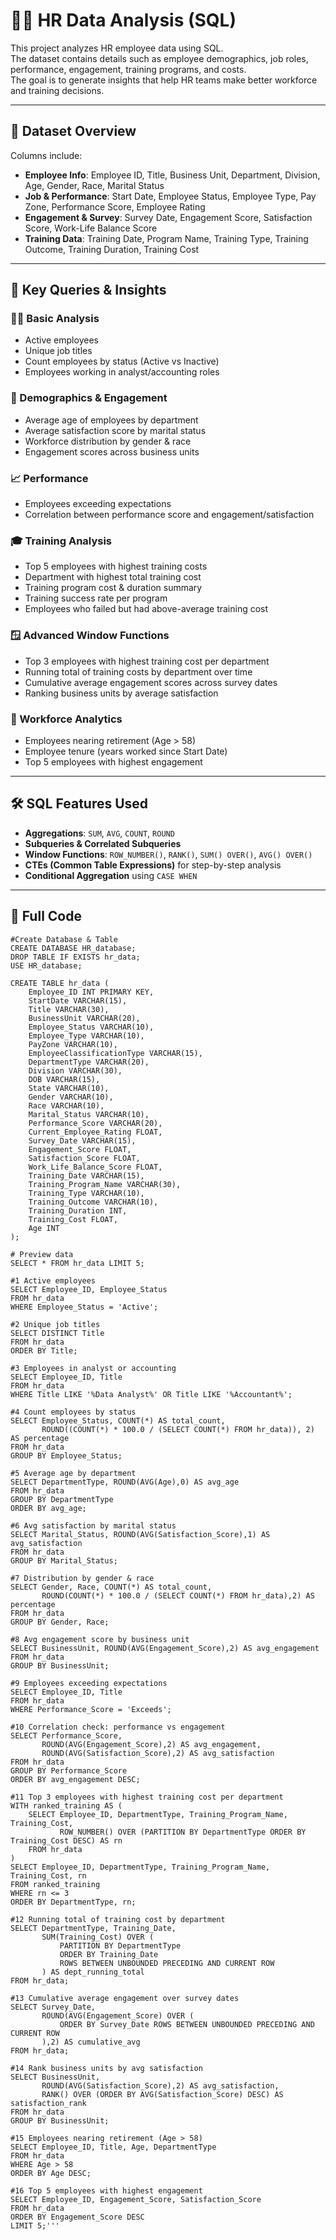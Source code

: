 # 🧑‍💼 HR Data Analysis (SQL)

This project analyzes HR employee data using SQL.  
The dataset contains details such as employee demographics, job roles, performance, engagement, training programs, and costs.  
The goal is to generate insights that help HR teams make better workforce and training decisions.

---

## 📂 Dataset Overview
Columns include:
- **Employee Info**: Employee ID, Title, Business Unit, Department, Division, Age, Gender, Race, Marital Status  
- **Job & Performance**: Start Date, Employee Status, Employee Type, Pay Zone, Performance Score, Employee Rating  
- **Engagement & Survey**: Survey Date, Engagement Score, Satisfaction Score, Work-Life Balance Score  
- **Training Data**: Training Date, Program Name, Training Type, Training Outcome, Training Duration, Training Cost  

---

## 🔑 Key Queries & Insights

### 👨‍💻 Basic Analysis
- Active employees  
- Unique job titles  
- Count employees by status (Active vs Inactive)  
- Employees working in analyst/accounting roles  

### 👥 Demographics & Engagement
- Average age of employees by department  
- Average satisfaction score by marital status  
- Workforce distribution by gender & race  
- Engagement scores across business units  

### 📈 Performance
- Employees exceeding expectations  
- Correlation between performance score and engagement/satisfaction  

### 🎓 Training Analysis
- Top 5 employees with highest training costs  
- Department with highest total training cost  
- Training program cost & duration summary  
- Training success rate per program  
- Employees who failed but had above-average training cost  

### 🪟 Advanced Window Functions
- Top 3 employees with highest training cost per department  
- Running total of training costs by department over time  
- Cumulative average engagement scores across survey dates  
- Ranking business units by average satisfaction  

### 👵 Workforce Analytics
- Employees nearing retirement (Age > 58)  
- Employee tenure (years worked since Start Date)  
- Top 5 employees with highest engagement  

---

## 🛠️ SQL Features Used
- **Aggregations**: `SUM`, `AVG`, `COUNT`, `ROUND`  
- **Subqueries & Correlated Subqueries**  
- **Window Functions**: `ROW_NUMBER()`, `RANK()`, `SUM() OVER()`, `AVG() OVER()`  
- **CTEs (Common Table Expressions)** for step-by-step analysis  
- **Conditional Aggregation** using `CASE WHEN`  

---

## 📌 Full Code
```
#Create Database & Table
CREATE DATABASE HR_database;
DROP TABLE IF EXISTS hr_data;
USE HR_database;

CREATE TABLE hr_data (
    Employee_ID INT PRIMARY KEY,
    StartDate VARCHAR(15),
    Title VARCHAR(30),
    BusinessUnit VARCHAR(20),
    Employee_Status VARCHAR(10),
    Employee_Type VARCHAR(10),
    PayZone VARCHAR(10),
    EmployeeClassificationType VARCHAR(15),
    DepartmentType VARCHAR(20),
    Division VARCHAR(30),
    DOB VARCHAR(15),
    State VARCHAR(10),
    Gender VARCHAR(10),
    Race VARCHAR(10),
    Marital_Status VARCHAR(10),
    Performance_Score VARCHAR(20),
    Current_Employee_Rating FLOAT,
    Survey_Date VARCHAR(15),
    Engagement_Score FLOAT,
    Satisfaction_Score FLOAT,
    Work_Life_Balance_Score FLOAT,
    Training_Date VARCHAR(15),
    Training_Program_Name VARCHAR(30),
    Training_Type VARCHAR(10),
    Training_Outcome VARCHAR(10),
    Training_Duration INT,
    Training_Cost FLOAT,
    Age INT
);

# Preview data
SELECT * FROM hr_data LIMIT 5;

#1 Active employees
SELECT Employee_ID, Employee_Status 
FROM hr_data 
WHERE Employee_Status = 'Active';

#2 Unique job titles
SELECT DISTINCT Title 
FROM hr_data 
ORDER BY Title;

#3 Employees in analyst or accounting
SELECT Employee_ID, Title 
FROM hr_data 
WHERE Title LIKE '%Data Analyst%' OR Title LIKE '%Accountant%';

#4 Count employees by status
SELECT Employee_Status, COUNT(*) AS total_count,
       ROUND((COUNT(*) * 100.0 / (SELECT COUNT(*) FROM hr_data)), 2) AS percentage
FROM hr_data 
GROUP BY Employee_Status;

#5 Average age by department
SELECT DepartmentType, ROUND(AVG(Age),0) AS avg_age
FROM hr_data 
GROUP BY DepartmentType 
ORDER BY avg_age;

#6 Avg satisfaction by marital status
SELECT Marital_Status, ROUND(AVG(Satisfaction_Score),1) AS avg_satisfaction
FROM hr_data 
GROUP BY Marital_Status;

#7 Distribution by gender & race
SELECT Gender, Race, COUNT(*) AS total_count,
       ROUND(COUNT(*) * 100.0 / (SELECT COUNT(*) FROM hr_data),2) AS percentage
FROM hr_data 
GROUP BY Gender, Race;

#8 Avg engagement score by business unit
SELECT BusinessUnit, ROUND(AVG(Engagement_Score),2) AS avg_engagement
FROM hr_data 
GROUP BY BusinessUnit;

#9 Employees exceeding expectations
SELECT Employee_ID, Title 
FROM hr_data 
WHERE Performance_Score = 'Exceeds';

#10 Correlation check: performance vs engagement
SELECT Performance_Score,
       ROUND(AVG(Engagement_Score),2) AS avg_engagement,
       ROUND(AVG(Satisfaction_Score),2) AS avg_satisfaction
FROM hr_data
GROUP BY Performance_Score
ORDER BY avg_engagement DESC;

#11 Top 3 employees with highest training cost per department
WITH ranked_training AS (
    SELECT Employee_ID, DepartmentType, Training_Program_Name, Training_Cost,
           ROW_NUMBER() OVER (PARTITION BY DepartmentType ORDER BY Training_Cost DESC) AS rn
    FROM hr_data
)
SELECT Employee_ID, DepartmentType, Training_Program_Name, Training_Cost, rn
FROM ranked_training
WHERE rn <= 3
ORDER BY DepartmentType, rn;

#12 Running total of training cost by department
SELECT DepartmentType, Training_Date,
       SUM(Training_Cost) OVER (
           PARTITION BY DepartmentType
           ORDER BY Training_Date
           ROWS BETWEEN UNBOUNDED PRECEDING AND CURRENT ROW
       ) AS dept_running_total
FROM hr_data;

#13 Cumulative average engagement over survey dates
SELECT Survey_Date,
       ROUND(AVG(Engagement_Score) OVER (
           ORDER BY Survey_Date ROWS BETWEEN UNBOUNDED PRECEDING AND CURRENT ROW
       ),2) AS cumulative_avg
FROM hr_data;

#14 Rank business units by avg satisfaction
SELECT BusinessUnit,
       ROUND(AVG(Satisfaction_Score),2) AS avg_satisfaction,
       RANK() OVER (ORDER BY AVG(Satisfaction_Score) DESC) AS satisfaction_rank
FROM hr_data
GROUP BY BusinessUnit;

#15 Employees nearing retirement (Age > 58)
SELECT Employee_ID, Title, Age, DepartmentType
FROM hr_data
WHERE Age > 58
ORDER BY Age DESC;

#16 Top 5 employees with highest engagement
SELECT Employee_ID, Engagement_Score, Satisfaction_Score
FROM hr_data
ORDER BY Engagement_Score DESC
LIMIT 5;'''
